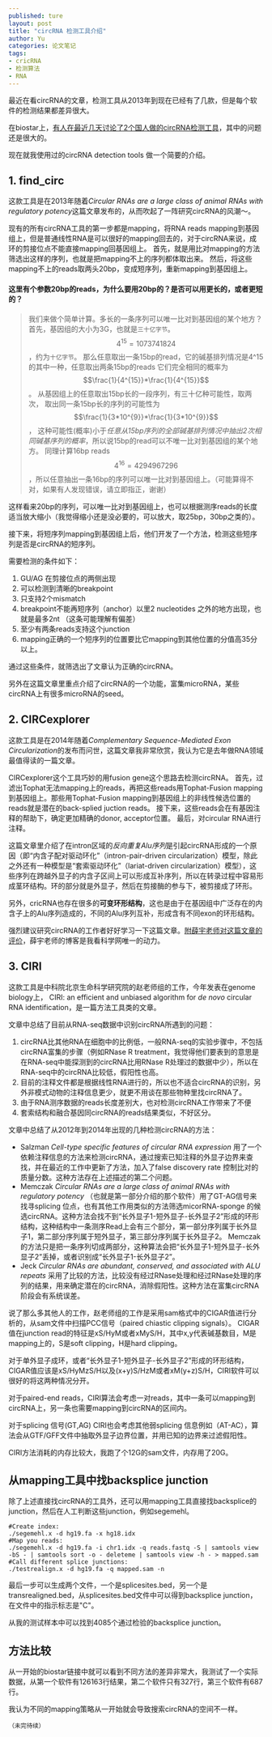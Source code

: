 ```yaml
---
published: ture
layout: post
title: "circRNA 检测工具介绍"
author: Yu
categories: 论文笔记
tags:
- cricRNA 
- 检测算法
- RNA
---
```


最近在看circRNA的文章，检测工具从2013年到现在已经有了几款，但是每个软件的检测结果都差异很大。

在biostar上，[有人在最近几天讨论了2个国人做的circRNA检测工具](https://www.biostars.org/p/153051/)，其中的问题还是很大的。

现在就我使用过的circRNA detection tools 做一个简要的介绍。

## 1. find_circ

这款工具是在2013年随着*Circular RNAs are a large class of animal RNAs with regulatory potency*这篇文章发布的，从而吹起了一阵研究circRNA的风潮～。

现有的所有circRNA工具的第一步都是mapping，将RNA reads mapping到基因组上，但是普通线性RNA是可以很好的mapping回去的，对于circRNA来说，成环的剪接位点不能直接mapping回基因组上。
首先，就是用比对mapping的方法筛选出这样的序列，也就是把mapping不上的序列都体取出来。
然后，将这些mapping不上的reads取两头20bp，变成短序列，重新mapping到基因组上。

#### 这里有个参数20bp的reads，为什么要用20bp的？是否可以用更长的，或者更短的？
> 我们来做个简单计算。多长的一条序列可以唯一比对到基因组的某个地方？
首先，基因组的大小为3G，也就是`三十亿字节`。$$4^{15}=1073741824$$，约为`十亿字节`。
那么任意取出一条15bp的read，它的碱基排列情况是4^15的其中一种，任意取出两条15bp的reads 它们完全相同的概率为$$\frac{1}{4^{15}}*\frac{1}{4^{15}}$$。
从基因组上的任意取出15bp长的一段序列，有三十亿种可能性，取两次，
取出同一条15bp长的序列的可能性为$$\frac{1}{3*10^{9}}*\frac{1}{3*10^{9}}$$，
这种可能性(概率)小于*任意从15bp序列的全部碱基排列情况中抽出2次相同碱基序列的概率*，所以说15bp的read可以不唯一比对到基因组的某个地方。
同理计算16bp reads $$4^{16}=4294967296$$，所以任意抽出一条16bp的序列可以唯一比对到基因组上。（可能算得不对，如果有人发现错误，请立即指正，谢谢）

这样看来20bp的序列，可以唯一比对到基因组上，也可以根据测序reads的长度适当放大缩小（我觉得缩小还是没必要的，可以放大，取25bp，30bp之类的）。

接下来，将短序列mapping到基因组上后，他们开发了一个方法，检测这些短序列是否是circRNA的短序列。

需要检测的条件如下：

1. GU/AG 在剪接位点的两侧出现
2. 可以检测到清晰的breakpoint
3. 只支持2个mismatch
4. breakpoint不能再短序列（anchor）以里2 nucleotides 之外的地方出现，也就是最多2nt （这条可能理解有偏差）
5. 至少有两条reads支持这个junction
6. mapping正确的一个短序列的位置要比它mapping到其他位置的分值高35分以上。

通过这些条件，就筛选出了文章认为正确的circRNA。

另外在这篇文章里重点介绍了circRNA的一个功能，富集microRNA，某些circRNA上有很多microRNA的seed。

## 2. CIRCexplorer 

这款工具是在2014年随着*Complementary Sequence-Mediated Exon Circularization*的发布而问世，这篇文章我非常欣赏，我认为它是去年做RNA领域最值得读的一篇文章。

CIRCexplorer这个工具巧妙的用fusion gene这个思路去检测circRNA。
首先，过滤出Tophat无法mapping上的reads，再把这些reads用Tophat-Fusion mapping到基因组上。那些用Tophat-Fusion mapping到基因组上的非线性候选位置的reads就是潜在的back-splied juction reads。
接下来，这些reads会在有基因注释的帮助下，确定更加精确的donor, acceptor位置。
最后，对circular RNA进行注释。

这篇文章里介绍了在intron区域的*反向重复Alu序列*是引起circRNA形成的一个原因（即“内含子配对驱动环化”（intron-pair-driven circularization）模型，除此之外还有一种模型是“套索驱动环化”（lariat-driven circularization）模型），这些序列在跨越外显子的内含子区间上可以形成互补序列，所以在转录过程中容易形成茎环结构。环的部分就是外显子，然后在剪接酶的参与下，被剪接成了环形。

另外，cricRNA也存在很多的**可变环形结构**，这也是由于在基因组中广泛存在的内含子上的Alu序列造成的，不同的Alu序列互补，形成含有不同exon的环形结构。

强烈建议研究circRNA的工作者好好学习一下这篇文章。[附薛宇老师对这篇文章的评价](http://blog.sciencenet.cn/blog-404304-830473.html)，薛宇老师的博客是我看科学网唯一的动力。

## 3. CIRI

这款工具是中科院北京生命科学研究院的赵老师组的工作，今年发表在genome biology上，
CIRI: an efficient and unbiased algorithm for *de novo* circular RNA identification，是一篇方法工具类的文章。

文章中总结了目前从RNA-seq数据中识别circRNA所遇到的问题：

1. circRNA比其他RNA在细胞中的比例低，一般RNA-seq的实验步骤中，不包括circRNA富集的步骤（例如RNase R treatment，我觉得他们要表到的意思是在RNA-seq中能探测到的circRNA比用RNase R处理过的数据中少），所以在RNA-seq中的circRNA比较低，假阳性也高。
2. 目前的注释文件都是根据线性RNA进行的，所以也不适合circRNA的识别，另外非模式动物的注释信息更少，就更不用谈在那些物种里找circRNA了。
3. 由于RNA测序数据的reads长度差别大，也对检测circRNA工作带来了不便
4. 套索结构和融合基因同circRNA的reads结果类似，不好区分。

文章中总结了从2012年到2014年出现的几种检测circRNA的方法：

- Salzman *Cell-type specific features of circular RNA expression* 用了一个依赖注释信息的方法来检测circRNA，通过搜索已知注释的外显子边界来查找，并在最近的工作中更新了方法，加入了false discovery rate 控制比对的质量分数。这种方法存在上述描述的第二个问题。
- Memczak *Circular RNAs are a large class of animal RNAs with regulatory potency* （也就是第一部分介绍的那个软件）用了GT-AG信号来找寻splicing 位点，也有其他工作用类似的方法筛选micorRNA-sponge 的候选circRNA。这种方法会找不到“长外显子1-短外显子-长外显子2”形成的环形结构，这种结构中一条测序Read上会有三个部分，第一部分序列属于长外显子1，第二部分序列属于短外显子，第三部分序列属于长外显子2。 Memczak的方法只是把一条序列切成两部分，这种算法会把“长外显子1-短外显子-长外显子2”丢掉，或者识别成“长外显子1-长外显子2”。
- Jeck *Circular RNAs are abundant, conserved, and associated with ALU repeats* 采用了比较的方法，比较没有经过RNase处理和经过RNase处理的序列的结果，用来确定潜在的circRNA，消除假阳性。这种方法在富集circRNA阶段会有系统误差。

说了那么多其他人的工作，赵老师组的工作是采用sam格式中的CIGAR值进行分析的，从sam文件中扫描PCC信号（paired chiastic clipping signals）。
CIGAR值在junction read的特征是xS/HyM或者xMyS/H，其中x,y代表碱基数目，M是mapping上的，S是soft clipping，H是hard clipping。

对于单外显子成环，或者“长外显子1-短外显子-长外显子2”形成的环形结构，CIGAR值应该是xS/HyMzS/H以及(x+y)S/HzM或者xM(y+z)S/H，CIRI软件可以很好的将这两种情况分开。

对于paired-end reads，CIRI算法会考虑一对reads，其中一条可以mapping到circRNA上，另一条也需要mapping到circRNA的区间内。

对于splicing 信号(GT,AG) CIRI也会考虑其他弱splicing 信息例如（AT-AC），算法会从GTF/GFF文件中抽取外显子边界位置，并用已知的边界来过滤假阳性。

CIRI方法消耗的内存比较大，我跑了个12G的sam文件，内存用了20G。


## 从mapping工具中找backsplice junction

除了上述直接找circRNA的工具外，还可以用mapping工具直接找backsplice的junction，然后在人工判断这些junction，例如segemehl。

~~~
#Create index:
./segemehl.x -d hg19.fa -x hg18.idx
#Map you reads:
./segemehl.x -d hg19.fa -i chr1.idx -q reads.fastq -S | samtools view -bS - | samtools sort -o - deleteme | samtools view -h - > mapped.sam
#Call different splice junctions:
./testrealign.x -d hg19.fa -q mapped.sam -n 
~~~

最后一步可以生成两个文件，一个是splicesites.bed，另一个是transrealigned.bed，从splicesites.bed文件中可以得到backsplice junction，在文件中的指示标志是"C"。

从我的测试样本中可以找到4085个通过检验的backsplice junction。


## 方法比较

从一开始的biostar链接中就可以看到不同方法的差异非常大，我测试了一个实际数据，从第一个软件有126163行结果，第二个软件只有327行，第三个软件有687行。

我认为不同的mapping策略从一开始就会导致搜索circRNA的空间不一样。



`（未完待续）`
